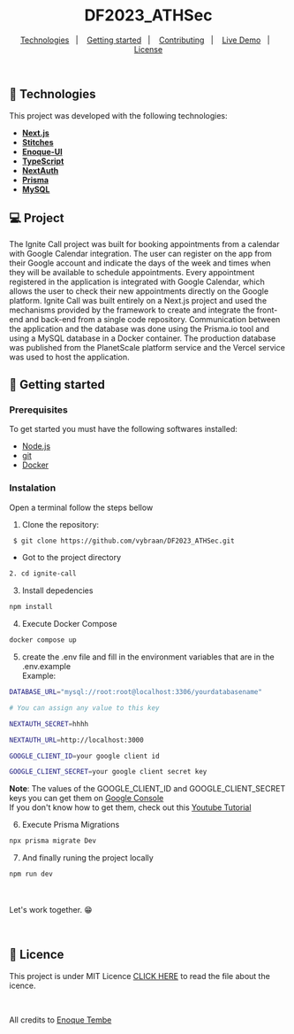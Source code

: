 <h1 align="center">DF2023_ATHSec</h1>

<p align="center">
  <a href="#-technologies">Technologies</a>&nbsp;&nbsp;&nbsp;|&nbsp;&nbsp;&nbsp;
  <a href="#-getting-started">Getting started</a>&nbsp;&nbsp;&nbsp;|&nbsp;&nbsp;&nbsp;
  <a href="#-contributing"> Contributing</a>&nbsp;&nbsp;&nbsp;|&nbsp;&nbsp;&nbsp;
  <a href="#-live-demo">Live Demo</a>&nbsp;&nbsp;&nbsp;|&nbsp;&nbsp;&nbsp;
  <a href="#-license">License</a>  

</p>

</p>

<br> 



## 🚀 Technologies

This project was developed with the following technologies:

- <span>[**Next.js**](https://nextjs.org/docs)</span>
- <span>[**Stitches**](https://stitches.dev/)</span>
- <span>[**Enoque-UI**](https://github.com/enoquetembe/design-system)</span>
- <span>[**TypeScript**](https://www.typescriptlang.org/)</span>
- <span>[**NextAuth**](https://next-auth.js.org/) </span>
- <span>[**Prisma**](https://www.prisma.io/) </span>
- <span>[**MySQL**](https://www.mysql.com/) </span>


## 💻 Project
The Ignite Call project was built for booking appointments from a calendar with Google Calendar integration. The user can register on the app from their Google account and indicate the days of the week and times when they will be available to schedule appointments. Every appointment registered in the application is integrated with Google Calendar, which allows the user to check their new appointments directly on the Google platform.
Ignite Call was built entirely on a Next.js project and used the mechanisms provided by the framework to create and integrate the front-end and back-end from a single code repository. Communication between the application and the database was done using the Prisma.io tool and using a MySQL database in a Docker container. The production database was published from the PlanetScale platform service and the Vercel service was used to host the application.
<br> 

## 🚀 Getting started

### Prerequisites
To get started you must have the following softwares installed:
- <a href="https://nodejs.org/en/"> Node.js </a>
- <a href="https://git-scm.com/downloads"> git </a>
- <a href="https://www.docker.com/"> Docker </a>


### Instalation 

Open a terminal follow the steps bellow

1. Clone the repository: 

``` bash 
 $ git clone https://github.com/vybraan/DF2023_ATHSec.git
```

- Got to the project directory 
``` bash 
2. cd ignite-call
```

3. Install depedencies

``` bash 
npm install
```
4. Execute Docker Compose

``` bash 
docker compose up
```

5. create the .env file and fill in the environment variables that are in the .env.example <br>
Example:

``` bash 
DATABASE_URL="mysql://root:root@localhost:3306/yourdatabasename"
```

``` bash
# You can assign any value to this key

NEXTAUTH_SECRET=hhhh
```

``` bash
NEXTAUTH_URL=http://localhost:3000
```

``` bash
GOOGLE_CLIENT_ID=your google client id
```

``` bash
GOOGLE_CLIENT_SECRET=your google client secret key
```

<b>Note</b>: The values of the GOOGLE_CLIENT_ID and GOOGLE_CLIENT_SECRET keys you can get them on <a href="https://console.cloud.google.com/"> Google Console </a> <br>
If you don't know how to get them, check out this <a href="https://youtu.be/pBVAyU4pZOU?si=mWdGXwTG-E9SirJl"> Youtube Tutorial </a>

6. Execute Prisma Migrations 

``` bash 
npx prisma migrate Dev
```


7. And finally runing the project locally

``` bash 
npm run dev
```
<br>
 
  <br>
  Let's work together. 😁
<p/>

<br>


## 📄 Licence
This project is under MIT Licence  [CLICK HERE](https://github.com/enoquetembe/ignite-call/blob/main/LICENSE) to read the file about the icence.

<br>

All credits to [Enoque Tembe](https://github.com/enoquetembe)



